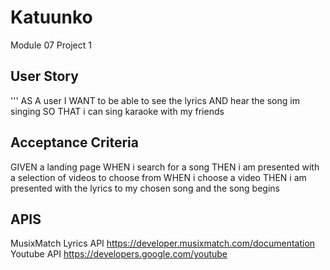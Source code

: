 # Katuunko
Module 07 Project 1


## User Story
'''
AS A user
I WANT to be able to see the lyrics AND hear the song im singing
SO THAT i can sing karaoke with my friends

## Acceptance Criteria
GIVEN a landing page
WHEN i search for a song
THEN i am presented with a selection of videos to choose from
WHEN i choose a video
THEN i am presented with the lyrics to my chosen song and the song begins

## APIS
MusixMatch Lyrics API
https://developer.musixmatch.com/documentation
Youtube API
https://developers.google.com/youtube

